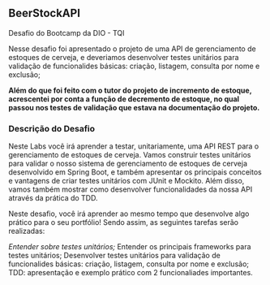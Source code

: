 ## BeerStockAPI

Desafio do Bootcamp da DIO - TQI

Nesse desafio foi apresentado o projeto de uma API de gerenciamento de estoques de cerveja, e deveriamos desenvolver testes unitários para validação de funcionalides básicas: criação, listagem, consulta por nome e exclusão;

**Além do que foi feito com o tutor do projeto de incremento de estoque, acrescentei por conta a função de decremento de estoque, no qual passou nos testes de validação que estava na documentação do projeto.**

### Descrição do Desafio
Neste Labs você irá aprender a testar, unitariamente, uma API REST para o gerenciamento de estoques de cerveja. Vamos construir testes unitários para validar o nosso sistema de gerenciamento de estoques de cerveja desenvolvido em Spring Boot, e também apresentar os principais conceitos e vantagens de criar testes unitários com JUnit e Mockito. Além disso, vamos também mostrar como desenvolver funcionalidades da nossa API através da prática do TDD.

Neste desafio, você irá aprender ao mesmo tempo que desenvolve algo prático para o seu portfólio! Sendo assim, as seguintes tarefas serão realizadas:

*Entender sobre testes unitários;*
Entender os principais frameworks para testes unitários;
Desenvolver testes unitários para validação de funcionalides básicas: criação, listagem, consulta por nome e exclusão;
TDD: apresentação e exemplo prático com 2 funcionaliades importantes.
